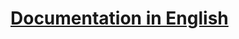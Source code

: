 # [Documentation in English](https://github.com/annihilatoratm/cscart-doc.md/blob/main/documentation/doc-eng.md)

